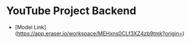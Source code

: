 # YouTube Project Backend

- [Model Link] (https://app.eraser.io/workspace/MEHxns0CLf3XZ4zb9tmk?origin=)